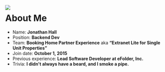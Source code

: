 <style>
#me {
    max-height: 80vh;
    max-width: 50vh;
    float: left;
}
</style>
<img id="me" src="/slides/me.jpg"></img>

# About Me

* Name: **Jonathan Hall**
* Position: **Backend Dev**
* Team: **Booking Home Partner Experience** aka **“Extranet Lite for Single Unit Properties”**
* Join date: **October 1, 2015**
* Previous experience: **Lead Software Developer at eFolder, Inc.**
* Trivia: **I didn't always have a beard, and I smoke a pipe.**
